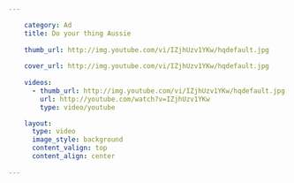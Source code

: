```yaml
---

    category: Ad
    title: Do your thing Aussie
    
    thumb_url: http://img.youtube.com/vi/IZjhUzv1YKw/hqdefault.jpg
    
    cover_url: http://img.youtube.com/vi/IZjhUzv1YKw/hqdefault.jpg
    
    videos:
      - thumb_url: http://img.youtube.com/vi/IZjhUzv1YKw/hqdefault.jpg
        url: http://youtube.com/watch?v=IZjhUzv1YKw
        type: video/youtube

    layout:
      type: video
      image_style: background
      content_valign: top
      content_align: center
      
---
```

